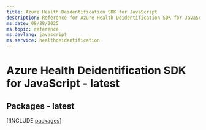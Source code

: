```yaml
---
title: Azure Health Deidentification SDK for JavaScript
description: Reference for Azure Health Deidentification SDK for JavaScript
ms.date: 08/28/2025
ms.topic: reference
ms.devlang: javascript
ms.service: healthdeidentification
---
```

# Azure Health Deidentification SDK for JavaScript - latest
## Packages - latest
[!INCLUDE [packages](health-deidentification-index.md)]